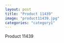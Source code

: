 ```yaml
---
layout: post
title: "Product 11439"
image: "product11439.jpg"
categories: "category1"
---
```

Product 11439
